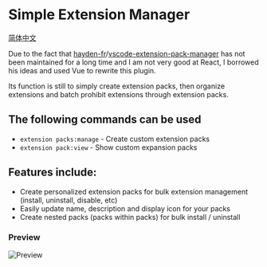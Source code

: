 # Simple Extension Manager

[简体中文](README.zh-cn.md)

Due to the fact that [hayden-fr](https://github.com/hayden-fr)/[vscode-extension-pack-manager](https://github.com/hayden-fr/vscode-extension-pack-manager)
has not been maintained for a long time and I am not very good at React, I borrowed his ideas and used Vue to rewrite this plugin.

Its function is still to simply create extension packs, then organize extensions and batch prohibit extensions through extension packs.

## The following commands can be used

- `extension packs:manage`  - Create custom extension packs
- `extension pack:view`     - Show custom expansion packs

## Features include:

- Create personalized extension packs for bulk extension management (install, uninstall, disable, etc)
- Easily update name, description and display icon for your packs
- Create nested packs (packs within packs) for bulk install / uninstall
<!-- - Portability. Packs are synchronized with VSCode settings  -->

### Preview

![Preview](./assets/intro.gif)
